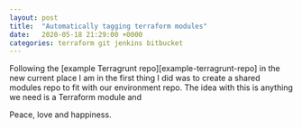 ```yaml
---
layout: post
title:  "Automatically tagging terraform modules"
date:   2020-05-18 21:29:00 +0000
categories: terraform git jenkins bitbucket
---
```

Following the [example Terragrunt repo][example-terragrunt-repo] in the new current place I am in the first thing I did
was to create a shared modules repo to fit with our environment repo. The idea with this is anything we need is a
Terraform module and

Peace, love and happiness.

[pok3r-rgb]: https://mechanicalkeyboards.com/shop/index.php?l=product_detail&p=3527
[cherry-mx-blue]: https://www.cherrymx.de/en/mx-original/mx-blue.html
[cherry-mx-brown]: https://www.cherrymx.de/en/mx-original/mx-brown.html
[ducky-keyboard]: https://www.duckychannel.com.tw/en/Ducky-One2-Skyline-TKL
[box]: https://www.box.co.uk/
